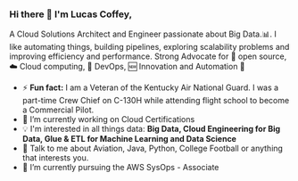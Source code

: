 

### Hi there 👋 I'm Lucas Coffey,

A Cloud Solutions Architect and Engineer passionate about Big Data.:bar_chart:. I like automating things, building pipelines, exploring scalability problems and improving efficiency and performance. Strong Advocate for 📜 open source, :cloud: Cloud computing, 🚀 DevOps, :new: Innovation and Automation :robot: 


- ⚡ **Fun fact:** I am a Veteran of the Kentucky Air National Guard. I was a part-time Crew Chief on C-130H while attending flight school to become a Commercial Pilot.
- 🔭 I’m currently working on Cloud Certifications
- :bulb: I'm interested in all things data: **Big Data, Cloud Engineering for Big Data, Glue & ETL for Machine Learning and Data Science**
- 💬 Talk to me about Aviation, Java, Python, College Football or anything that interests you.
- 🌱 I’m currently pursuing the AWS SysOps - Associate



